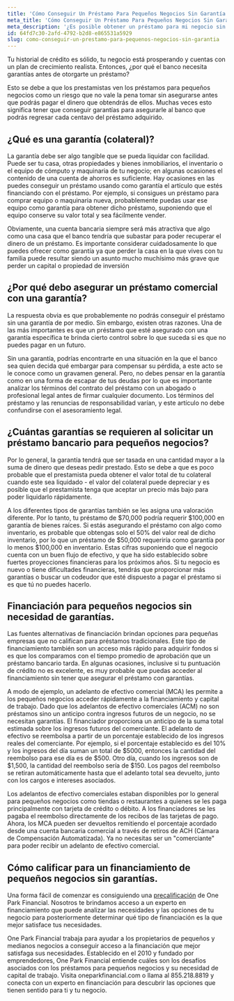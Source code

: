 ```yaml
---
title: 'Cómo Conseguir Un Préstamo Para Pequeños Negocios Sin Garantía'
meta_title: 'Cómo Conseguir Un Préstamo Para Pequeños Negocios Sin Garantía'
meta_description: '¿Es posible obtener un préstamo para mi negocio sin garantía o el tan conocido co-signer? Visita One Park Financial y lee más acerca de nuestras opciones de financiamiento alternativo sin garantías.'
id: 64fd7c30-2afd-4792-b2d8-e865531a5929
slug: como-conseguir-un-prestamo-para-pequenos-negocios-sin-garantia
---
```

<p>Tu historial de cr&eacute;dito es s&oacute;lido, tu negocio est&aacute; prosperando y cuentas con un plan de crecimiento realista. Entonces, &iquest;por qu&eacute; el banco necesita garant&iacute;as antes de otorgarte un pr&eacute;stamo?</p>

<p>Esto se debe a que los prestamistas ven los pr&eacute;stamos para peque&ntilde;os negocios como un riesgo que no vale la pena tomar sin asegurarse antes que podr&aacute;s pagar el dinero que obtendr&aacute;s de ellos. Muchas veces esto significa tener que conseguir garant&iacute;as para asegurarle al banco que podr&aacute;s regresar cada centavo del pr&eacute;stamo adquirido.</p>

<h2>&iquest;Qu&eacute; es una garant&iacute;a (colateral)?</h2>

<p>La garant&iacute;a debe ser algo tangible que se pueda liquidar con facilidad. Puede ser tu casa, otras propiedades y bienes inmobiliarios, el inventario o el equipo de c&oacute;mputo y maquinaria de tu negocio; en algunas ocasiones el contenido de una cuenta de ahorros es suficiente. Hay ocasiones en las puedes conseguir un pr&eacute;stamo usando como garant&iacute;a el art&iacute;culo que est&eacute;s financiando con el pr&eacute;stamo. Por ejemplo, si consigues un pr&eacute;stamo para comprar equipo o maquinaria nueva, probablemente puedas usar ese equipo como garant&iacute;a para obtener dicho pr&eacute;stamo, suponiendo que el equipo conserve su valor total y sea f&aacute;cilmente vender.</p>

<p>Obviamente, una cuenta bancaria siempre ser&aacute; m&aacute;s atractiva que algo como una casa que el banco tendr&iacute;a que subastar para poder recuperar el dinero de un pr&eacute;stamo. Es importante considerar cuidadosamente lo que puedes ofrecer como garant&iacute;a ya que perder la casa en la que vives con tu familia puede resultar siendo un asunto mucho much&iacute;simo m&aacute;s grave que perder un capital o propiedad de inversi&oacute;n</p>

<h2>&iquest;Por qu&eacute; debo asegurar un pr&eacute;stamo comercial con una garant&iacute;a?</h2>

<p>La respuesta obvia es que probablemente no podr&aacute;s conseguir el pr&eacute;stamo sin una garant&iacute;a de por medio. Sin embargo, existen otras razones. Una de las m&aacute;s importantes es que un pr&eacute;stamo que est&eacute; asegurado con una garant&iacute;a espec&iacute;fica te brinda cierto control sobre lo que suceda si es que no puedes pagar en un futuro.</p>

<p>Sin una garant&iacute;a, podr&iacute;as encontrarte en una situaci&oacute;n en la que el banco sea quien decida qu&eacute; embargar para compensar su p&eacute;rdida, a este acto se le conoce como un gravamen general. Pero, no debes pensar en la garant&iacute;a como en una forma de escapar de tus deudas por lo que es importante analizar los t&eacute;rminos del contrato del pr&eacute;stamo con un abogado o profesional legal antes de firmar cualquier documento. Los t&eacute;rminos del pr&eacute;stamo y las renuncias de responsabilidad var&iacute;an, y este art&iacute;culo no debe confundirse con el asesoramiento legal.</p>

<h2>&iquest;Cu&aacute;ntas garant&iacute;as se requieren al solicitar un pr&eacute;stamo bancario para peque&ntilde;os negocios?</h2>

<p>Por lo general, la garant&iacute;a tendr&aacute; que ser tasada en una cantidad mayor a la suma de dinero que deseas pedir prestado. Esto se debe a que es poco probable que el prestamista pueda obtener el valor total de tu colateral cuando este sea liquidado - el valor del colateral puede depreciar y es posible que el prestamista tenga que aceptar un precio m&aacute;s bajo para poder liquidarlo r&aacute;pidamente.</p>

<p>A los diferentes tipos de garant&iacute;as tambi&eacute;n se les asigna una valoraci&oacute;n diferente. Por lo tanto, tu pr&eacute;stamo de $70,000 podr&iacute;a requerir $100,000 en garant&iacute;a de bienes ra&iacute;ces. Si est&aacute;s asegurando el pr&eacute;stamo con algo como inventario, es probable que obtengas solo el 50% del valor real de dicho inventario, por lo que un pr&eacute;stamo de $50,000 requerir&iacute;a como garant&iacute;a por lo menos $100,000 en inventario. Estas cifras suponiendo que el negocio cuenta con un buen flujo de efectivo, y que ha sido establecido sobre fuertes proyecciones financieras para los pr&oacute;ximos a&ntilde;os. Si tu negocio es nuevo o tiene dificultades financieras, tendr&aacute;s que proporcionar m&aacute;s garant&iacute;as o buscar un codeudor que est&eacute; dispuesto a pagar el pr&eacute;stamo si es que t&uacute; no puedes hacerlo.</p>

<h2>Financiaci&oacute;n para peque&ntilde;os negocios sin necesidad de garant&iacute;as.</h2>

<p>Las fuentes alternativas de financiaci&oacute;n brindan opciones para peque&ntilde;as empresas que no califican para pr&eacute;stamos tradicionales. Este tipo de financiamiento tambi&eacute;n son un acceso m&aacute;s r&aacute;pido para adquirir fondos si es que los comparamos con el tiempo promedio de aprobaci&oacute;n que un pr&eacute;stamo bancario tarda. En algunas ocasiones, inclusive si tu puntuaci&oacute;n de cr&eacute;dito no es excelente, es muy probable que puedas acceder al financiamiento sin tener que asegurar el pr&eacute;stamo con garant&iacute;as.</p>

<p>A modo de ejemplo, un adelanto de efectivo comercial (MCA) les permite a los peque&ntilde;os negocios acceder r&aacute;pidamente a la financiamiento y capital de trabajo. Dado que los adelantos de efectivo comerciales (ACM) no son pr&eacute;stamos sino un anticipo contra ingresos futuros de un negocio, no se necesitan garant&iacute;as. El financiador proporciona un anticipo de la suma total estimada sobre los ingresos futuros del comerciante. El adelanto de efectivo se reembolsa a partir de un porcentaje establecido de los ingresos reales del comerciante. Por ejemplo, si el porcentaje establecido es del 10% y los ingresos del d&iacute;a suman un total de $5000, entonces la cantidad del reembolso para ese d&iacute;a es de $500. Otro d&iacute;a, cuando los ingresos son de $1,500, la cantidad del reembolso ser&iacute;a de $150. Los pagos del reembolso se retiran autom&aacute;ticamente hasta que el adelanto total sea devuelto, junto con los cargos e intereses asociados.</p>

<p>Los adelantos de efectivo comerciales estaban disponibles por lo general para peque&ntilde;os negocios como tiendas o restaurantes a quienes se les paga principalmente con tarjeta de cr&eacute;dito o d&eacute;bito. A los financiadores se les pagaba el reembolso directamente de los recibos de las tarjetas de pago. Ahora, los MCA pueden ser devueltos remitiendo el porcentaje acordado desde una cuenta bancaria comercial a trav&eacute;s de retiros de ACH (C&aacute;mara de Compensaci&oacute;n Automatizada). Ya no necesitas ser un "comerciante" para poder recibir un adelanto de efectivo comercial.</p>

<h2>C&oacute;mo calificar para un financiamiento de peque&ntilde;os negocios sin garant&iacute;as.</h2>

<p>Una forma f&aacute;cil de comenzar es consiguiendo una <a href="https://www.oneparkfinancial.com/es/preaprob">precalificaci&oacute;n</a> de One Park Financial. Nosotros te brindamos acceso a un experto en financiamiento que puede analizar las necesidades y las opciones de tu negocio para posteriormente determinar qu&eacute; tipo de financiaci&oacute;n es la que mejor satisface tus necesidades.</p>

<p>One Park Financial trabaja para ayudar a los propietarios de peque&ntilde;os y medianos negocios a conseguir acceso a la financiaci&oacute;n que mejor satisfaga sus necesidades. Establecido en el 2010 y fundado por emprendedores, One Park Financial entiende cu&aacute;les son los desaf&iacute;os asociados con los pr&eacute;stamos para peque&ntilde;os negocios y su necesidad de capital de trabajo. Visita oneparkfinancial.com o llama al 855.218.8819 y conecta con un experto en financiaci&oacute;n para descubrir las opciones que tienen sentido para ti y tu negocio.</p>